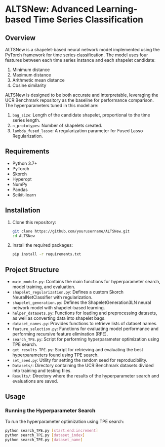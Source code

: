 # ALTSNew: Advanced Learning-based Time Series Classification

## Overview

ALTSNew is a shapelet-based neural network model implemented using the PyTorch framework for time series classification. The model uses four features between each time series instance and each shapelet candidate:

1. Minimum distance
2. Maximum distance
3. Arithmetic mean distance
4. Cosine similarity

ALTSNew is designed to be both accurate and interpretable, leveraging the UCR Benchmark repository as the baseline for performance comparison. The hyperparameters tuned in this model are:

1. `bag_size`: Length of the candidate shapelet, proportional to the time series length.
2. `n_prototypes`: Number of shapelets created.
3. `lambda_fused_lasso`: A regularization parameter for Fused Lasso Regularization.

## Requirements

- Python 3.7+
- PyTorch
- Skorch
- Hyperopt
- NumPy
- Pandas
- Scikit-learn

## Installation

1. Clone this repository:

    ```sh
    git clone https://github.com/yourusername/ALTSNew.git
    cd ALTSNew
    ```

2. Install the required packages:

    ```sh
    pip install -r requirements.txt
    ```

## Project Structure

- `main_module.py`: Contains the main functions for hyperparameter search, model training, and evaluation.
- `shapelet_regularization.py`: Defines a custom Skorch NeuralNetClassifier with regularization.
- `shapelet_generation.py`: Defines the ShapeletGeneration3LN neural network model with shapelet-based learning.
- `helper_datasets.py`: Functions for loading and preprocessing datasets, as well as converting data into shapelet bags.
- `dataset_names.py`: Provides functions to retrieve lists of dataset names.
- `feature_selection.py`: Functions for evaluating model performance and performing recursive feature elimination (RFE).
- `search_TPE.py`: Script for performing hyperparameter optimization using TPE search.
- `get_results_TPE.py`: Script for retrieving and evaluating the best hyperparameters found using TPE search.
- `set_seed.py`: Utility for setting the random seed for reproducibility.
- `Datasets/`: Directory containing the UCR Benchmark datasets divided into training and testing files.
- `Results/`: Directory where the results of the hyperparameter search and evaluations are saved.

## Usage

### Running the Hyperparameter Search

To run the hyperparameter optimization using TPE search:

```sh
python search_TPE.py [start:end:increment]
python search_TPE.py [dataset_index]
python search_TPE.py [dataset_name]

